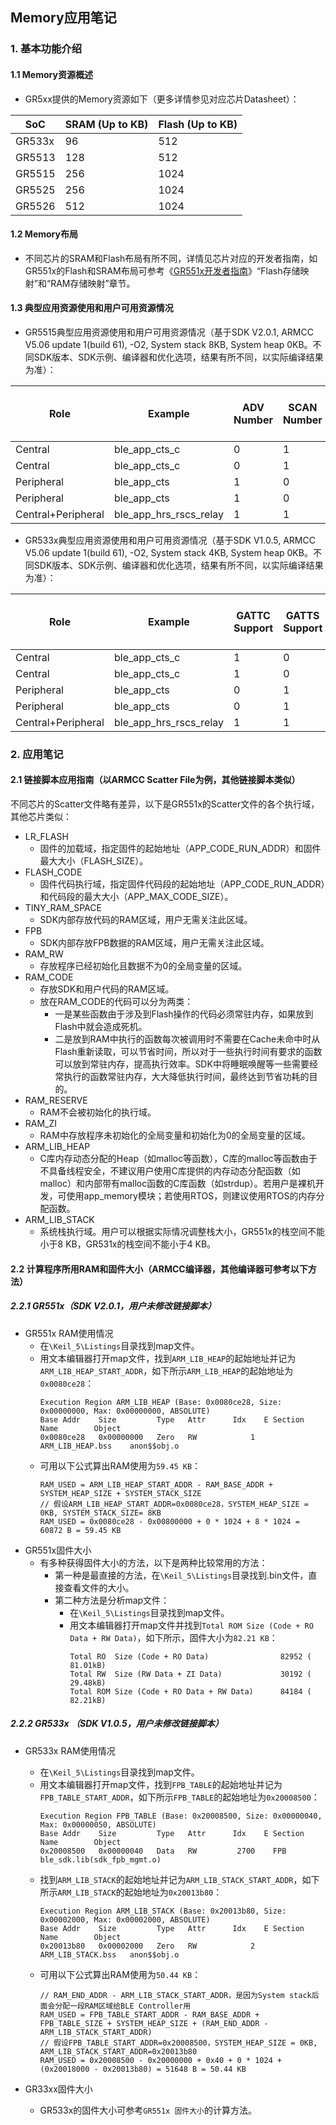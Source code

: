 ## Memory应用笔记



### 1. 基本功能介绍



#### 1.1 Memory资源概述

- GR5xx提供的Memory资源如下（更多详情参见对应芯片Datasheet）：

| SoC    | SRAM (Up to KB)  | Flash (Up to KB) |
| ------ | ---------------- | ---------------- |
| GR533x | 96               | 512              |
| GR5513 | 128              | 512              |
| GR5515 | 256              | 1024             |
| GR5525 | 256              | 1024             |
| GR5526 | 512              | 1024             |

#### 1.2 Memory布局
- 不同芯片的SRAM和Flash布局有所不同，详情见芯片对应的开发者指南，如GR551x的Flash和SRAM布局可参考《[GR551x开发者指南](https://docs.goodix.com/zh/online/gr551x_develop_guide/V2.7)》“Flash存储映射”和“RAM存储映射”章节。

#### 1.3 典型应用资源使用和用户可用资源情况
- GR5515典型应用资源使用和用户可用资源情况（基于SDK V2.0.1, ARMCC V5.06 update 1(build 61), -O2, System stack 8KB, System heap 0KB。不同SDK版本、SDK示例、编译器和优化选项，结果有所不同，以实际编译结果为准）：


| Role               | Example                  | ADV Number  | SCAN Number | Bluetooth LE Connection Number | Bluetooth LE Bond Number | System Used SRAM (KB) | System Used Flash (KB) | Customer Available SRAM (KB) | Customer Available Flash (KB) |
| ------------------ | ------------------------ | ----------- | ----------- | --------------------- | --------------- | -------------------- | --------------------- | --------------------------- | ---------------------------------- |
| Central            |  ble_app_cts_c           |    0        |    1        |            1          |        1        |           51         |          92           |             205             |                932                 |
| Central            |  ble_app_cts_c           |    0        |    1        |            4          |        4        |           65         |          92           |             191             |                932                 |
| Peripheral         |  ble_app_cts             |    1        |    0        |            1          |        1        |           48         |          83           |             208             |                941                 |
| Peripheral         |  ble_app_cts             |    1       |    0       |            4          |        4        |           60         |          83           |             196             |                941                 |
| Central+Peripheral | ble_app_hrs_rscs_relay   |    1        |    1        |            4          |        4        |           66         |          99           |             190             |                925                 |

- GR533x典型应用资源使用和用户可用资源情况（基于SDK V1.0.5, ARMCC V5.06 update 1(build 61), -O2, System stack 4KB, System heap 0KB。不同SDK版本、SDK示例、编译器和优化选项，结果有所不同，以实际编译结果为准）：

| Role               | Example                | GATTC Support | GATTS Support | Master Support | Slave Support | ADV Number | SCAN Number | Bluetooth LE Connection Number | Bluetooth LE Bond Number | System Used SRAM (KB) | System Used Flash (KB) | Customer Available SRAM (KB) | Customer Available Flash (KB) |
| ------------------ | ---------------------- | ------------- | ------------- | -------------- | ------------- | ---------- | ----------- | ------------------------------ | ------------------------ | --------------------- | ---------------------- | ---------------------------- | ----------------------------- |
| Central            | ble_app_cts_c          | 1             | 0             | 1              | 0             | 0          | 1           | 1                              | 1                        | 42                    | 113                    | 54                           | 399                           |
| Central            | ble_app_cts_c          | 1             | 0             | 1              | 0             | 0          | 1           | 4                              | 4                        | 48                    | 113                    | 48                           | 399                           |
| Peripheral         | ble_app_cts            | 0             | 1             | 0              | 1             | 1          | 0           | 1                              | 1                        | 41                    | 106                    | 55                           | 406                           |
| Peripheral         | ble_app_cts            | 0             | 1             | 0              | 1             | 1          | 0           | 4                              | 4                        | 47                    | 106                    | 49                           | 406                           |
| Central+Peripheral | ble_app_hrs_rscs_relay | 1             | 1             | 1              | 1             | 1          | 1           | 4                              | 4                        | 50                    | 122                    | 46                           | 390                           |



### 2. 应用笔记

#### 2.1 链接脚本应用指南（以ARMCC Scatter File为例，其他链接脚本类似）
不同芯片的Scatter文件略有差异，以下是GR551x的Scatter文件的各个执行域，其他芯片类似：
- LR_FLASH
    - 固件的加载域，指定固件的起始地址（APP_CODE_RUN_ADDR）和固件最大大小（FLASH_SIZE）。
- FLASH_CODE
    - 固件代码执行域，指定固件代码段的起始地址（APP_CODE_RUN_ADDR）和代码段的最大大小（APP_MAX_CODE_SIZE）。
- TINY_RAM_SPACE
    - SDK内部存放代码的RAM区域，用户无需关注此区域。
- FPB
    - SDK内部存放FPB数据的RAM区域，用户无需关注此区域。
- RAM_RW
    - 存放程序已经初始化且数据不为0的全局变量的区域。
- RAM_CODE
    - 存放SDK和用户代码的RAM区域。
    - 放在RAM_CODE的代码可以分为两类：
        - 一是某些函数由于涉及到Flash操作的代码必须常驻内存，如果放到Flash中就会造成死机。
        - ⼆是放到RAM中执⾏的函数每次被调⽤时不需要在Cache未命中时从Flash重新读取，可以节省时间，所以对于⼀些执⾏时间有要求的函数可以放到常驻内存，提⾼执⾏效率。SDK中将睡眠唤醒等⼀些需要经常执⾏的函数常驻内存，⼤⼤降低执⾏时间，最终达到节省功耗的目的。
- RAM_RESERVE
    - RAM不会被初始化的执行域。
- RAM_ZI
    - RAM中存放程序未初始化的全局变量和初始化为0的全局变量的区域。
- ARM_LIB_HEAP
    - C库内存动态分配的Heap（如malloc等函数），C库的malloc等函数由于不具备线程安全，不建议用户使用C库提供的内存动态分配函数（如malloc）和内部带有malloc函数的C库函数（如strdup）。若用户是裸机开发，可使用app_memory模块；若使用RTOS，则建议使用RTOS的内存分配函数。
- ARM_LIB_STACK
    - 系统栈执行域。用户可以根据实际情况调整栈大小，GR551x的栈空间不能小于8 KB，GR531x的栈空间不能小于4 KB。

#### 2.2 计算程序所用RAM和固件大小（ARMCC编译器，其他编译器可参考以下方法）

##### 2.2.1 GR551x（SDK V2.0.1，用户未修改链接脚本）
- GR551x RAM使用情况
    - 在```\Keil_5\Listings```目录找到map文件。
    - 用文本编辑器打开map文件，找到```ARM_LIB_HEAP```的起始地址并记为```ARM_LIB_HEAP_START_ADDR```，如下所示```ARM_LIB_HEAP```的起始地址为```0x0080ce28```：
        ```
        Execution Region ARM_LIB_HEAP (Base: 0x0080ce28, Size: 0x00000000, Max: 0x00000000, ABSOLUTE)
        Base Addr    Size         Type   Attr      Idx    E Section Name        Object
        0x0080ce28   0x00000000   Zero   RW            1    ARM_LIB_HEAP.bss    anon$$obj.o
        ```
    - 可用以下公式算出RAM使用为```59.45 KB```：
        ```
        RAM_USED = ARM_LIB_HEAP_START_ADDR - RAM_BASE_ADDR + SYSTEM_HEAP_SIZE + SYSTEM_STACK_SIZE
        // 假设ARM_LIB_HEAP_START_ADDR=0x0080ce28，SYSTEM_HEAP_SIZE = 0KB, SYSTEM_STACK_SIZE= 8KB
        RAM_USED = 0x0080ce28 - 0x00800000 + 0 * 1024 + 8 * 1024 = 60872 B = 59.45 KB
        ```
- GR551x固件大小
    - 有多种获得固件大小的方法，以下是两种比较常用的方法：
        - 第一种是最直接的方法，在```\Keil_5\Listings```目录找到.bin文件，直接查看文件的大小。
        - 第二种方法是分析map文件：
            - 在```\Keil_5\Listings```目录找到map文件。
            - 用文本编辑器打开map文件并找到```Total ROM Size (Code + RO Data + RW Data)```，如下所示，固件大小为```82.21 KB```：
                ```
                Total RO  Size (Code + RO Data)                82952 (  81.01kB)
                Total RW  Size (RW Data + ZI Data)             30192 (  29.48kB)
                Total ROM Size (Code + RO Data + RW Data)      84184 (  82.21kB)
                ```
##### 2.2.2 GR533x （SDK V1.0.5，用户未修改链接脚本）
- GR533x RAM使用情况
    - 在```\Keil_5\Listings```目录找到map文件。
    - 用文本编辑器打开map文件，找到```FPB_TABLE```的起始地址并记为```FPB_TABLE_START_ADDR```，如下所示```FPB_TABLE```的起始地址为```0x20008500```：
        ```
        Execution Region FPB_TABLE (Base: 0x20008500, Size: 0x00000040, Max: 0x00000050, ABSOLUTE)
        Base Addr    Size         Type   Attr      Idx    E Section Name        Object
        0x20008500   0x00000040   Data   RW         2700    FPB                 ble_sdk.lib(sdk_fpb_mgmt.o)
        ```
    - 找到```ARM_LIB_STACK```的起始地址并记为```ARM_LIB_STACK_START_ADDR```，如下所示```ARM_LIB_STACK```的起始地址为```0x20013b80```：
        ```
        Execution Region ARM_LIB_STACK (Base: 0x20013b80, Size: 0x00002000, Max: 0x00002000, ABSOLUTE)
        Base Addr    Size         Type   Attr      Idx    E Section Name        Object
        0x20013b80   0x00002000   Zero   RW            2    ARM_LIB_STACK.bss   anon$$obj.o
        ```
    - 可用以下公式算出RAM使用为```50.44 KB```：
        ```
        // RAM_END_ADDR - ARM_LIB_STACK_START_ADDR，是因为System stack后面会分配一段RAM区域给BLE Controller用
        RAM_USED = FPB_TABLE_START_ADDR - RAM_BASE_ADDR + FPB_TABLE_SIZE + SYSTEM_HEAP_SIZE + (RAM_END_ADDR - ARM_LIB_STACK_START_ADDR)
        // 假设FPB_TABLE_START_ADDR=0x20008500，SYSTEM_HEAP_SIZE = 0KB, ARM_LIB_STACK_START_ADDR=0x20013b80
        RAM_USED = 0x20008500 - 0x20000000 + 0x40 + 0 * 1024 + (0x20018000 - 0x20013b80) = 51648 B = 50.44 KB
        ```
- GR33xx固件大小
  
    -  GR533x的固件大小可参考```GR551x 固件大小```的计算方法。

